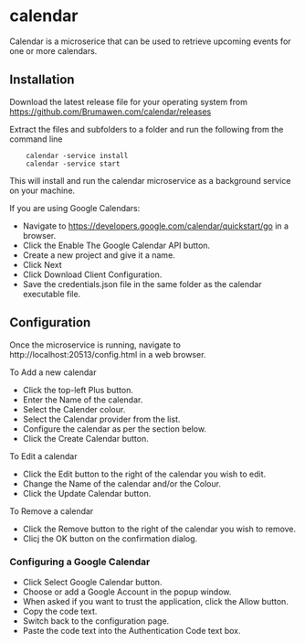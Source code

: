 # calendar

Calendar is a microserice that can be used to retrieve upcoming events for one or more calendars.

## Installation

Download the latest release file for your operating system from https://github.com/Brumawen.com/calendar/releases

Extract the files and subfolders to a folder and run the following from the command line

        calendar -service install
        calendar -service start

This will install and run the calendar microservice as a background service on your machine.

If you are using Google Calendars:
* Navigate to https://developers.google.com/calendar/quickstart/go in a browser.
* Click the Enable The Google Calendar API button.
* Create a new project and give it a name.
* Click Next
* Click Download Client Configuration.
* Save the credentials.json file in the same folder as the calendar executable file.

## Configuration

Once the microservice is running, navigate to http://localhost:20513/config.html in a web browser.

To Add a new calendar
* Click the top-left Plus button.
* Enter the Name of the calendar.
* Select the Calender colour.
* Select the Calendar provider from the list.
* Configure the calendar as per the section below.
* Click the Create Calendar button.

To Edit a calendar
* Click the Edit button to the right of the calendar you wish to edit.
* Change the Name of the calendar and/or the Colour.
* Click the Update Calendar button.

To Remove a calendar
* Click the Remove button to the right of the calendar you wish to remove.
* Clicj the OK button on the confirmation dialog.

### Configuring a Google Calendar

* Click Select Google Calendar button.
* Choose or add a Google Account in the popup window.
* When asked if you want to trust the application, click the Allow button.
* Copy the code text.
* Switch back to the configuration page.
* Paste the code text into the Authentication Code text box.

